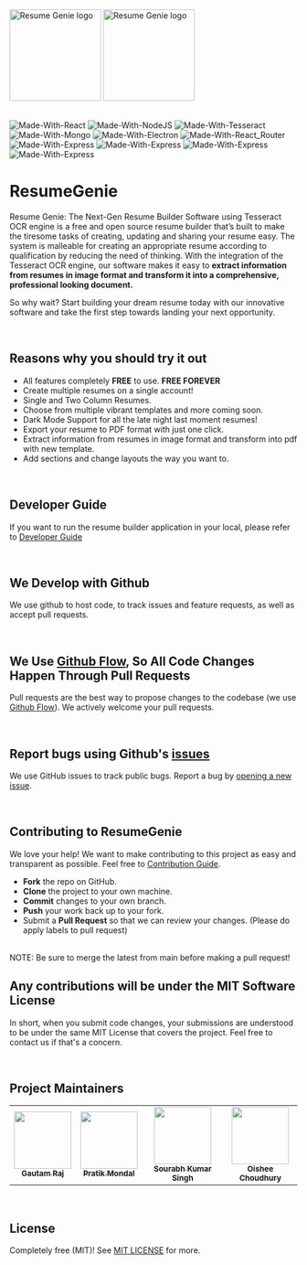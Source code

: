 <img src="https://github.com/Gautam25Raj/resume-genie/blob/main/client/src/assets/svg/logo-github.svg#gh-light-mode-only" height="160" alt="Resume Genie logo"  />
<img src="https://github.com/Gautam25Raj/resume-genie/blob/main/client/src/assets/svg/logo-github-light.svg#gh-dark-mode-only" height="160" alt="Resume Genie logo"  />

<br>
<br>

![Made-With-React](https://img.shields.io/badge/MADE%20WITH-REACT-00caef.svg?colorA=222222&style=for-the-badge&logoWidth=14&logo=react)
![Made-With-NodeJS](https://img.shields.io/badge/MADE%20WITH-NODE-339933.svg?colorA=222222&style=for-the-badge&logoWidth=14&logo=Node.js)
![Made-With-Tesseract](https://img.shields.io/badge/MADE%20WITH-TESSERACT-4285F4.svg?colorA=222222&style=for-the-badge&logoWidth=14&logo=Google)
![Made-With-Mongo](https://img.shields.io/badge/MADE%20WITH-MONGO-47A248.svg?colorA=222222&style=for-the-badge&logoWidth=14&logo=MongoDB)
![Made-With-Electron](https://img.shields.io/badge/MADE%20WITH-ELECTRON-47848F.svg?colorA=222222&style=for-the-badge&logoWidth=14&logo=electron)
![Made-With-React_Router](https://img.shields.io/badge/MADE%20WITH-ROUTER-CA4245.svg?colorA=222222&style=for-the-badge&logoWidth=14&logo=React%20Router)
![Made-With-Express](https://img.shields.io/badge/MADE%20WITH-EXPRESS-000000.svg?colorA=222222&style=for-the-badge&logoWidth=14&logo=Express)
![Made-With-Express](https://img.shields.io/badge/MADE%20WITH-NODEMON-76D04B.svg?colorA=222222&style=for-the-badge&logoWidth=14&logo=Nodemon)
![Made-With-Express](https://img.shields.io/badge/MADE%20WITH-CSS-1572B6.svg?colorA=222222&style=for-the-badge&logoWidth=14&logo=CSS3)
![Made-With-Express](https://img.shields.io/badge/MADE%20WITH-REDUX-764ABC.svg?colorA=222222&style=for-the-badge&logoWidth=14&logo=Redux)

# ResumeGenie
Resume Genie: The Next-Gen Resume Builder Software using Tesseract OCR engine is a free and open source resume builder that’s built to make the tiresome tasks of creating, updating and sharing your resume easy.  The system is malleable for creating an appropriate resume according to qualification by reducing the need of thinking. With the integration of the Tesseract OCR engine, our software makes it easy to **extract information from resumes in image format and transform it into a comprehensive, professional looking document.**

So why wait? Start building your dream resume today with our innovative software and take the first step towards landing your next opportunity.

<br>

## Reasons why you should try it out
  - All features completely **FREE** to use. **FREE FOREVER**
  - Create multiple resumes on a single account!
  - Single and Two Column Resumes.
  - Choose from multiple vibrant templates and more coming soon.
  - Dark Mode Support for all the late night last moment resumes!
  - Export your resume to PDF format with just one click.
  - Extract information from resumes in image format and transform into pdf with new template.
  - Add sections and change layouts the way you want to.
  
<br>

## Developer Guide
If you want to run the resume builder application in your local, please refer to [Developer Guide](DEVELOPER.md)

<br>

## We Develop with Github
We use github to host code, to track issues and feature requests, as well as accept pull requests.

<br>

## We Use [Github Flow](https://docs.github.com/en/get-started/quickstart/github-flow), So All Code Changes Happen Through Pull Requests
Pull requests are the best way to propose changes to the codebase (we use [Github Flow](https://docs.github.com/en/get-started/quickstart/github-flow)). We actively welcome your pull requests.

<br>

## Report bugs using Github's [issues](https://github.com/Gautam25Raj/ResumeGenie/issues)
We use GitHub issues to track public bugs. Report a bug by [opening a new issue](https://github.com/Gautam25Raj/ResumeGenie/issues/new?template=bug_report.md).

<br>

## Contributing to ResumeGenie
We love your help! We want to make contributing to this project as easy and transparent as possible. Feel free to [Contribution Guide](CONTRIBUTING.md).
  - **Fork** the repo on GitHub.
  - **Clone** the project to your own machine.
  - **Commit** changes to your own branch.
  - **Push** your work back up to your fork.
  - Submit a **Pull Request** so that we can review your changes. (Please do apply labels to pull request)
  <br>
  NOTE: Be sure to merge the latest from main before making a pull request!

<br>

## Any contributions will be under the MIT Software License
In short, when you submit code changes, your submissions are understood to be under the same MIT License that covers the project. Feel free to contact us if that's a concern.

<br>

## Project Maintainers 
<table>
  <tr>
    <td align="center"><a href="https://github.com/Gautam25Raj"><img src="https://avatars.githubusercontent.com/u/63155224?v=4" width="100px;" alt=""/><br /><sub><b>Gautam Raj</b></sub></a></td>
    <td align="center"><a href="https://github.com/pratik1420"><img src="https://avatars.githubusercontent.com/u/98370700?v=4" width="100px;" alt=""/><br /><sub><b>Pratik Mondal</b></sub></a></td>
    <td align="center"><a href="https://github.com/SourabhRajput754"><img src="https://avatars.githubusercontent.com/u/97465158?v=4" width="100px;" alt=""/><br /><sub><b>Sourabh Kumar Singh</b></sub></a></td>
    <td align="center"><a href="https://github.com/oishee28"><img src="https://avatars.githubusercontent.com/u/125948082?v=4" width="100px;" alt=""/><br /><sub><b>Oishee Choudhury</b></sub></a></td>
  </tr>
</table>

<br>

## License
Completely free (MIT)! See [MIT LICENSE](LICENSE) for more.
